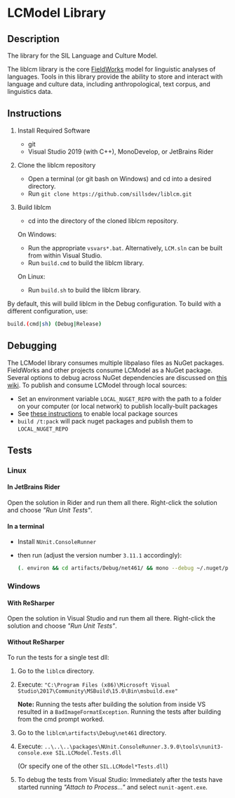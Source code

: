 # LCModel Library

## Description

The library for the SIL Language and Culture Model.

The liblcm library is the core [FieldWorks](https://github.com/sillsdev/FieldWorks) model for
linguistic analyses of languages. Tools in this library provide the ability to store and interact
with language and culture data, including anthropological, text corpus, and linguistics data.

## Instructions

1. Install Required Software

    - git
    - Visual Studio 2019 (with C++), MonoDevelop, or JetBrains Rider

2. Clone the liblcm repository

    - Open a terminal (or git bash on Windows) and cd into a desired directory.
    - Run `git clone https://github.com/sillsdev/liblcm.git`

3. Build liblcm

    - cd into the directory of the cloned liblcm repository.

    On Windows:

    - Run the appropriate `vsvars*.bat`. Alternatively, `LCM.sln` can be built from within Visual Studio.
    - Run `build.cmd` to build the liblcm library.

    On Linux:

    - Run `build.sh` to build the liblcm library.

By default, this will build liblcm in the Debug configuration.
To build with a different configuration, use:

```bash
build.(cmd|sh) (Debug|Release)
```

## Debugging

The LCModel library consumes multiple libpalaso files as NuGet packages. FieldWorks and other
projects consume LCModel as a NuGet package. Several options to debug across NuGet dependencies are
discussed on [this wiki](https://github.com/sillsdev/libpalaso/wiki/Developing-with-locally-modified-nuget-packages).
To publish and consume LCModel through local sources:

- Set an environment variable `LOCAL_NUGET_REPO` with the path to a folder on your computer (or
  local network) to publish locally-built packages
- See [these instructions](https://docs.microsoft.com/en-us/nuget/hosting-packages/local-feeds)
  to enable local package sources
- `build /t:pack` will pack nuget packages and publish them to `LOCAL_NUGET_REPO`

## Tests

### Linux

#### In JetBrains Rider

Open the solution in Rider and run them all there. Right-click the solution and choose _"Run Unit Tests"_.

#### In a terminal

- Install `NUnit.ConsoleRunner`
- then run (adjust the version number `3.11.1` accordingly):

	```bash
	(. environ && cd artifacts/Debug/net461/ && mono --debug ~/.nuget/packages/nunit.consolerunner/3.11.1/tools/nunit3-console.exe *Tests.dll )
	```

### Windows

#### With ReSharper

Open the solution in Visual Studio and run them all there. Right-click the solution and choose _"Run Unit Tests"_.

#### Without ReSharper

To run the tests for a single test dll:

1. Go to the `liblcm` directory.
2. Execute: `"C:\Program Files (x86)\Microsoft Visual Studio\2017\Community\MSBuild\15.0\Bin\msbuild.exe"`

   **Note:** Running the tests after building the solution from inside VS resulted in a `BadImageFormatException`.
   Running the tests after building from the cmd prompt worked.
3. Go to the `liblcm\artifacts\Debug\net461` directory.
4. Execute: `..\..\..\packages\NUnit.ConsoleRunner.3.9.0\tools\nunit3-console.exe SIL.LCModel.Tests.dll`

   (Or specify one of the other `SIL.LCModel*Tests.dll`)
5. To debug the tests from Visual Studio: Immediately after the tests have started
   running _"Attach to Process..."_ and select `nunit-agent.exe`.
